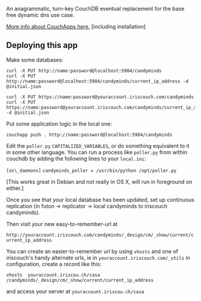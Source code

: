 An anagrammatic, turn-key CouchDB eventual replacement for the base free dynamic
dns use case.

[More info about CouchApps here.](http://couchapp.org) [including installation]

## Deploying this app

Make some databases:

    curl -X PUT http://name:password@localhost:5984/candyminds
    curl -X PUT http://name:password@localhost:5984/candyminds/current_ip_address -d @initial.json
    
    curl -X PUT https://name:password@youraccount.iriscouch.com/candyminds
    curl -X PUT https://name:password@youraccount.iriscouch.com/candyminds/current_ip_address -d @initial.json
    
Put some application logic in the local one:

    couchapp push . http://name:password@localhost:5984/candyminds

Edit the `poller.py` `CAPITALIZED_VARIABLES`, or do something equivalent to it in
some other language. You can run a process like `poller.py` from within
couchdb by adding the following lines to your `local.ini`:

`[os\_daemons]`
`candyminds_poller = /usr/bin/python /opt/poller.py`

[This works great in Debian and not really in OS X, will run in foreground on
either.]

Once you see that your local database has been updated, set up continuous
replication (in futon -> replicator -> local candyminds to iriscouch
candyminds).

Then visit your new easy-to-remember-url at

`http://youraccount.iriscouch.com/candyminds/_design/cm/_show/current/current_ip_address`

You can create an easier-to-remember url by using `vhosts` and one of iriscouch's
handy alternate urls, ie in `youraccount.iriscouch.com/_utils` in configuration,
create a record like this:

`vhosts  youraccount.iriscou.ch/casa  /candyminds/_design/cm/_show/current/current_ip_address`

and access your server at `youraccount.iriscou.ch/casa`
